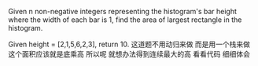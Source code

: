 Given n non-negative integers representing the histogram's bar height where the width of each bar is 1, find the area of largest rectangle in the histogram.

Given height = [2,1,5,6,2,3],
return 10.
这道题不用动归来做 而是用一个栈来做 这个面积应该就是底乘高 所以呢 就想办法得到连续最大的高  看看代码 细细体会
